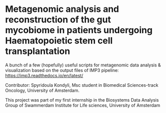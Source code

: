 # Metagenomic analysis and reconstruction of the gut mycobiome in patients undergoing Haematopoietic stem cell transplantation
A bunch of a few (hopefully) useful scripts for metagenomic data analysis & visualization based on the output files of IMP3 pipeline: https://imp3.readthedocs.io/en/latest/


Contributor: Spyridoula Kondyli, Msc student in Biomedical Sciences-track Oncology, University of Amsterdam.

This project was part of my first internship in the Biosystems Data Analysis Group of Swammerdam Institute for Life sciences, University of Amsterdam 
